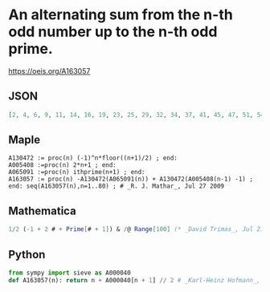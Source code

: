 # An alternating sum from the n\-th odd number up to the n\-th odd prime\.
https://oeis.org/A163057
## JSON
```JSON
[2, 4, 6, 9, 11, 14, 16, 19, 23, 25, 29, 32, 34, 37, 41, 45, 47, 51, 54, 56, 60, 63, 67, 72, 75, 77, 80, 82, 85, 93, 96, 100, 102, 108, 110, 114, 118, 121, 125, 129, 131, 137, 139, 142, 144, 151, 158, 161, 163, 166, 170, 172, 178, 182, 186, 190, 192, 196, 199, 201, 207, 215]
```
## Maple
```Maple
A130472 := proc(n) (-1)^n*floor((n+1)/2) ; end:
A005408 :=proc(n) 2*n+1 ; end:
A065091 :=proc(n) ithprime(n+1) ; end:
A163057 := proc(n) -A130472(A065091(n)) + A130472(A005408(n-1) -1) ; end: seq(A163057(n),n=1..80) ; # _R. J. Mathar_, Jul 27 2009
```
## Mathematica
```Mathematica
1/2 (-1 + 2 # + Prime[# + 1]) & /@ Range[100] (* _David Trimas_, Jul 21 2024 *)
```
## Python
```Python
from sympy import sieve as A000040
def A163057(n): return n + A000040[n + 1] // 2 # _Karl-Heinz Hofmann_, Jul 23 2024
```

